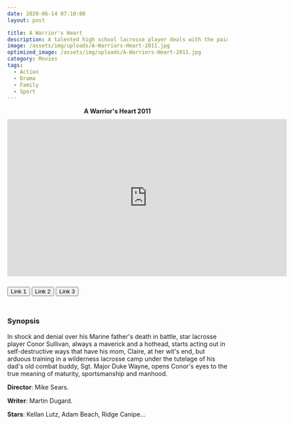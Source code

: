 ```yaml
---
date: 2020-06-14 07:10:00
layout: post

title: A Warrior's Heart
description: A talented high school lacrosse player deals with the pain from his military dad's death, a resentful new coach, and consequences of his own arrogance.
image: /assets/img/uploads/A-Warriors-Heart-2011.jpg
optimized_image: /assets/img/uploads/A-Warriors-Heart-2011.jpg
category: Movies
tags:
  - Action
  - Drama
  - Family
  - Sport
---
```

<link rel="stylesheet" type="text/css" href="/assets/css/player.css">

<div id="title-movie" style='text-align: center; font-weight: bold;' > A Warrior's Heart 2011 </div>

<div style='width:100%; height:10px; position:relative; margin-left: auto; margin-right: auto; overflow: hidden;'></div>

<div class="video-wrapper">
<iframe id="myframe" scrolling="no" allowfullscreen="" frameborder="0"  height="360"
src="https://playhydrax.com/?v=IISu5yOaUZ" width="640"></iframe>
</div>

<div style='width:100%; height:10px; position:relative; margin-left: auto; margin-right: auto; overflow: hidden;'></div>

<button class="button_link" onclick="link_1()">Link 1</button>
<button class="button_link" onclick="link_2()">Link 2</button>
<button class="button_link" onclick="link_3()">Link 3</button>

<div style='width:100%; height:10px; position:relative; margin-left: auto; margin-right: auto; overflow: hidden;'></div>

<script>
 var link1 = "https://playhydrax.com/?v=IISu5yOaUZ"
 var link2 = "hhttps://www.fembed.com/v/7ry-jsg81pqp656"
 var link3 = "https://gdriveplayer.me/embed2.php?link=04z3fNWRScIDXoh22GSHAQEi3nFYFI4PDWjfCaTNlXSNtwC%252BrSnnhMXmIYmdHxFbhyHq9kbBYNFdTNcZoBS7eV0bibjZ%252FsJuVD0ZDhlDpVjsYmt3Ds9oqpySWcWOiQxlIkrD%252FhnL0axV3V0jBUw1ZrLQrbiGTx30KjavX1rBKnlcFwAGtpbMc3f4nJxl2NG5LkogKVLz8Izh8rbN9hlB2U"

 function link_1() {
 var x = document.getElementsByClassName("button_link");
 for (var i=0; i < x.length; i++)
 {x[i].classList.remove("button_link_clicked")}
 x[0].classList.add("button_link_clicked");
 document.getElementById("myframe").src = link1;}

 function link_2() {
 var x = document.getElementsByClassName("button_link");
 for (var i=0; i < x.length; i++)
 {x[i].classList.remove("button_link_clicked")}
 x[1].classList.add("button_link_clicked");
 document.getElementById("myframe").src = link2;}

 function link_3() {
 var x = document.getElementsByClassName("button_link");
 for (var i=0; i < x.length; i++)
 {x[i].classList.remove("button_link_clicked")}
 x[2].classList.add("button_link_clicked");
 document.getElementById("myframe").src = link3;}
</script>


### Synopsis
In shock and denial over his Marine father's death in battle, star lacrosse player Conor Sullivan, always a maverick and a hothead, starts acting out in self-destructive ways that have his mom, Claire, at her wit's end, but arduous training in a wilderness lacrosse camp under the tutelage of his dad's old combat buddy, Sgt. Major Duke Wayne, opens Conor's eyes to the true meaning of maturity, sportsmanship and manhood.      

**Director**: Mike Sears.  

**Writer**: Martin Dugard.   

**Stars**:  Kellan Lutz, Adam Beach, Ridge Canipe...      
